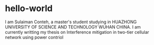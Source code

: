 # hello-world
I am Sulaiman Conteh, a master's student studying in HUAZHONG UNIVERSITY OF SCIENCE AND TECHNOLOGY WUHAN CHINA. 
I am currently writting my thesis on Interference mitigation in two-tier cellular network using power contriol

